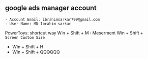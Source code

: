 ## google ads manager account

	- Account Email: ibrahimsarkar799@gmail.com
	- User Name: MD Ibrahim sarkar 


PowerToys: shortcut way
Win + Shift + M :  Meserment 
 Win + Shift + `   Screen Custom Size `
- Win + Shift + H 
- Win + Shift + QQQQQQ
